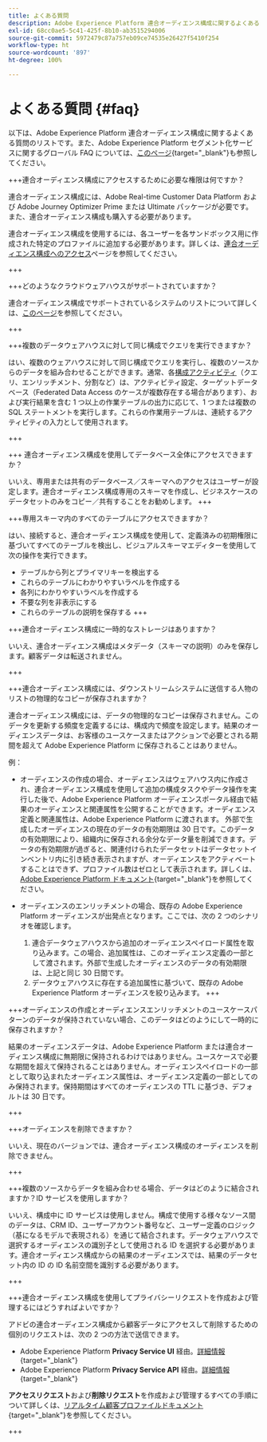 ```yaml
---
title: よくある質問
description: Adobe Experience Platform 連合オーディエンス構成に関するよくある質問です
exl-id: 68cc0ae5-5c41-425f-8b10-ab3515294006
source-git-commit: 5972479c87a757eb09ce74535e26427f5410f254
workflow-type: ht
source-wordcount: '897'
ht-degree: 100%

---
```


# よくある質問 {#faq}

以下は、Adobe Experience Platform 連合オーディエンス構成に関するよくある質問のリストです。また、Adobe Experience Platform セグメント化サービスに関するグローバル FAQ については、[このページ](https://experienceleague.adobe.com/ja/docs/experience-platform/segmentation/faq){target="_blank"}も参照してください。


+++連合オーディエンス構成にアクセスするために必要な権限は何ですか？

連合オーディエンス構成には、Adobe Real-time Customer Data Platform および Adobe Journey Optimizer Prime または Ultimate パッケージが必要です。また、連合オーディエンス構成も購入する必要があります。

連合オーディエンス構成を使用するには、各ユーザーを各サンドボックス用に作成された特定のプロファイルに追加する必要があります。詳しくは、[連合オーディエンス構成へのアクセス](access-prerequisites.md)ページを参照してください。

+++

+++どのようなクラウドウェアハウスがサポートされていますか？

連合オーディエンス構成でサポートされているシステムのリストについて詳しくは、[このページ](../start/access-prerequisites.md#supported-systems)を参照してください。

+++


+++複数のデータウェアハウスに対して同じ構成でクエリを実行できますか？

はい、複数のウェアハウスに対して同じ構成でクエリを実行し、複数のソースからのデータを組み合わせることができます。通常、各[構成アクティビティ](../compositions/orchestrate-activities.md)（クエリ、エンリッチメント、分割など）は、アクティビティ設定、ターゲットデータベース（Federated Data Access のケースが複数存在する場合があります）、および実行結果を含む 1 つ以上の作業テーブルの出力に応じて、1 つまたは複数の SQL ステートメントを実行します。これらの作業用テーブルは、連続するアクティビティの入力として使用されます。

+++

+++ 連合オーディエンス構成を使用してデータベース全体にアクセスできますか？

いいえ、専用または共有のデータベース／スキーマへのアクセスはユーザーが設定します。連合オーディエンス構成専用のスキーマを作成し、ビジネスケースのデータセットのみをコピー／共有することをお勧めします。
+++

+++専用スキーマ内のすべてのテーブルにアクセスできますか？

はい、接続すると、連合オーディエンス構成を使用して、定義済みの初期権限に基づいてすべてのテーブルを検出し、ビジュアルスキーマエディターを使用して次の操作を実行できます。

* テーブルから列とプライマリキーを検出する
* これらのテーブルにわかりやすいラベルを作成する
* 各列にわかりやすいラベルを作成する
* 不要な列を非表示にする
* これらのテーブルの説明を保存する
+++

+++連合オーディエンス構成に一時的なストレージはありますか？

いいえ、連合オーディエンス構成はメタデータ（スキーマの説明）のみを保存します。顧客データは転送されません。<!--The Audience export flow is done directly from Adobe Experience Platform Audience Portal (via [Destination](../connections/destinations.md)) to the customer database. The creation and update flow is done directly from your data warehouse database to Adobe Experience Platform Audience Portal.-->

+++

+++連合オーディエンス構成には、ダウンストリームシステムに送信する人物のリストの物理的なコピーが保存されますか？

連合オーディエンス構成には、データの物理的なコピーは保存されません。このデータを更新する頻度を定義するには、構成内で頻度を設定します。結果のオーディエンスデータは、お客様のユースケースまたはアクションで必要とされる期間を超えて Adobe Experience Platform に保存されることはありません。

例：

* オーディエンスの作成の場合、オーディエンスはウェアハウス内に作成され、連合オーディエンス構成を使用して追加の構成タスクやデータ操作を実行した後で、Adobe Experience Platform オーディエンスポータル経由で結果のオーディエンスと関連属性を公開することができます。オーディエンス定義と関連属性は、Adobe Experience Platform に渡されます。
外部で生成したオーディエンスの現在のデータの有効期限は 30 日です。このデータの有効期限により、組織内に保存される余分なデータ量を削減できます。データの有効期限が過ぎると、関連付けられたデータセットはデータセットインベントリ内に引き続き表示されますが、オーディエンスをアクティベートすることはできず、プロファイル数はゼロとして表示されます。詳しくは、[Adobe Experience Platform ドキュメント](https://experienceleague.adobe.com/ja/docs/experience-platform/segmentation/faq#how-long-do-externally-generated-audiences-last-for){target="_blank"}を参照してください。

* オーディエンスのエンリッチメントの場合、既存の Adobe Experience Platform オーディエンスが出発点となります。ここでは、次の 2 つのシナリオを確認します。
   1. 連合データウェアハウスから追加のオーディエンスペイロード属性を取り込みます。この場合、追加属性は、このオーディエンス定義の一部として渡されます。外部で生成したオーディエンスのデータの有効期限は、上記と同じ 30 日間です。
   1. データウェアハウスに存在する追加属性に基づいて、既存の Adobe Experience Platform オーディエンスを絞り込みます。<!--For example, you have an audience of customers who have shown interest in a particular product on the website for the last two months. You now want to take this audience and further segment it using Federated Audience Composition to only include customers who have a high credit score. The credit score is deemed sensitive and individual credit score data points are not copied over from the data warehouse.-->
+++

+++オーディエンスの作成とオーディエンスエンリッチメントのユースケースパターンのデータが保持されていない場合、このデータはどのようにして一時的に保存されますか？

結果のオーディエンスデータは、Adobe Experience Platform または連合オーディエンス構成に無期限に保持されるわけではありません。ユースケースで必要な期間を超えて保持されることはありません。オーディエンスペイロードの一部として取り込まれたオーディエンス属性は、オーディエンス定義の一部としてのみ保持されます。保持期間はすべてのオーディエンスの TTL に基づき、デフォルトは 30 日です。

+++

+++オーディエンスを削除できますか？

いいえ、現在のバージョンでは、連合オーディエンス構成のオーディエンスを削除できません。

+++

+++複数のソースからデータを組み合わせる場合、データはどのように結合されますか？ID サービスを使用しますか？

いいえ、構成中に ID サービスは使用しません。構成で使用する様々なソース間のデータは、CRM ID、ユーザーアカウント番号など、ユーザー定義のロジック（基になるモデルで表現される）を通じて結合されます。データウェアハウスで選択するオーディエンスの識別子として使用される ID を選択する必要があります。連合オーディエンス構成からの結果のオーディエンスでは、結果のデータセット内の ID の ID 名前空間を識別する必要があります。

+++

+++連合オーディエンス構成を使用してプライバシーリクエストを作成および管理するにはどうすればよいですか？

アドビの連合オーディエンス構成から顧客データにアクセスして削除するための個別のリクエストは、次の 2 つの方法で送信できます。

* Adobe Experience Platform **Privacy Service UI** 経由。[詳細情報](https://experienceleague.adobe.com/docs/experience-platform/privacy/ui/user-guide.html?lang=ja){target="_blank"}
* Adobe Experience Platform **Privacy Service API** 経由。[詳細情報](https://experienceleague.adobe.com/ja/docs/experience-platform/privacy/api/overview){target="_blank"}

**アクセスリクエスト**&#x200B;および&#x200B;**削除リクエスト**&#x200B;を作成および管理するすべての手順について詳しくは、[リアルタイム顧客プロファイルドキュメント](https://experienceleague.adobe.com/ja/docs/experience-platform/profile/privacy){target="_blank"}を参照してください。

+++

<!--
+++How are customer consent preferences honored for externally generated audiences that are imported into Federated Audience Composition?

As customer data is captured from multiple channels, identity stitching and merge policies allow this data to be consolidated in a single Real-Time Customer Profile. Information on the customers' consent preferences are stored and evaluated at the profile level.

Downstream Real-Time CDP and Journey Optimizer destinations check each profile for consent preferences prior to activation. Each profile's consent information is compared against consent requirements for a particular destination. If the profile does not satisfy the requirements, that profile is not sent to a destination.

When an external audience is ingested into Federated Audience Composition, it is reconciliated with existing profiles using a primary ID such as email or ECID. As a result, the existing consent policies will remain in force throughout activation.

>[!NOTE]
>
>Since the payload variables are not stored in the profile but in the data lake, you should not include consent information in externally generated audiences. Instead, use other Adobe Experience Platform ingestion channels where profile data is imported.

+++
-->
